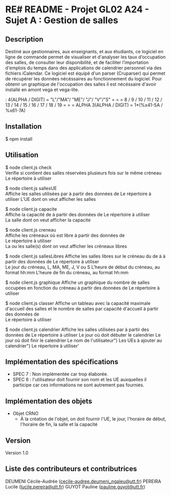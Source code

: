# RE# README - Projet GL02 A24 - Sujet A : Gestion de salles

## Description 

Destiné aux gestionnaires, aux enseignants, et aux étudiants, ce logiciel en ligne de commande permet de visualiser et d'analyser les taux d’occupation des salles, de consulter leur disponibilité, et de faciliter l’importation d'emplois du temps dans des applications de calendrier personnel via des fichiers iCalendar. Ce logiciel est équipé d'un parser (Cruparser) qui permet de récupérer les données nécéssaires au fonctionnement du logiciel. Pour obtenir un graphique de l'occupation des salles il est nécéssaire d'avoir installé en amont vega et vega-lite.

<UE> : 4(ALPHA / DIGIT)
<jour> = "L"/"MA"/ "ME"/ "J"/ "V"/"S"
<jourDebut> = <jour>
<jourFin> = <jour>
<heure> = 8 / 9 / 10 / 11 / 12 / 13 / 14 / 15 / 16 / 17 / 18 / 19
<heureDebut> = <heure>
<heureFin> = <heure>
<salle> = ALPHA 3(ALPHA / DIGIT)
<nom> = 1*(%x41-5A / %x61-7A)



## Installation

$ npm install



## Utilisation

$ node client.js check <repertoire>   
  Verifie si <repertoire> contient des salles réservées plusieurs fois sur le même créneau	
    <repertoire>
      Le répertoire à utiliser			  

$ node client.js sallesUE <repertoire> <UE>  
  Affiche les salles utilisées par <UE> à partir des données de <repertoire>
    <repertoire>
      Le répertoire à utiliser
    <UE>
      L'UE dont on veut afficher les salles

$ node client.js capacite <repertoire> <salle>  
  Affiche la capacité de <salle> à partir des données de <repertoire>
    <repertoire>
      Le répertoire à utiliser
    <salle>  
      La salle dont on veut afficher la capacite
         
$ node client.js creneau <repertoire> <salle>  
  Affiche les créneaux où <salle> est libre à partir des données de <repertoire>    
    <repertoire>
      Le répertoire à utiliser
    <salle>  
      La ou les salle(s) dont on veut afficher les créneaux libres                        

$ node client.js sallesLibres <repertoire> <jour> <heureDebut> <heureFin> 
  Affiche les salles libres sur le créneau du <jour> de <heureDebut> à <heureFin> à partir des données de <repertoire>  <repertoire>
      Le répertoire à utiliser 
    <jour>  
      Le jour du créneau, L, MA, ME, J, V ou S
    <heureDebut>
      L'heure de début du créneau, au format hh:mm
    <heureFin> 
      L'heure de fin du créneau, au format hh:mm

$ node client.js graphique <repertoire> 
  Affiche un graphique du nombre de salles occupées en fonction du créneau à partir des données de <repertoire>
    <repertoire>
      Le répertoire à utiliser
            
$ node client.js classer <repertoire> 
  Affiche un tableau avec la capacité maximale d'accueil des salles et le nombre de salles par capacité d'accueil à partir des données de <repertoire>       
    <repertoire>
      Le répertoire à utiliser
                          
$ node client.js calendrier <repertoire> 
  Affiche les salles utilisées par <UE> à partir des données de <repertoire>
    <repertoire>
      Le répertoire à utiliser
    <jourDebut> 
      Le jour où doit débuter le calendrier
    <jourFin>
      Le jour où doit finir le calendrier
    <nom>
      Le nom de l'utilisateur")
    <UE>
      Les UEs à ajouter au calendrier") 
    <repertoire>
      Le répertoire à utiliser'
 
  

## Implémentation des spécifications

- SPEC 7 : Non implémentée car trop élaborée.
- SPEC 6 : l'utilisateur doit fournir son nom et les UE auxquelles il participe car ces informations ne sont autrement pas fournies.



## Implémentation des objets

- Objet CRNO
  - À la création de l'objet, on doit fournir l'UE, le jour, l'horaire de début, l'horaire de fin, la salle et la capacité

## Version

Version 1.0



## Liste des contributeurs et contributrices

DEUMENI Cécile-Audrée (cecile-audree.deumeni_ngaleu@utt.fr)
PEREIRA Lucile (lucile.pereira@utt.fr)
GUYOT Pauline (pauline.guyot@utt.fr)




